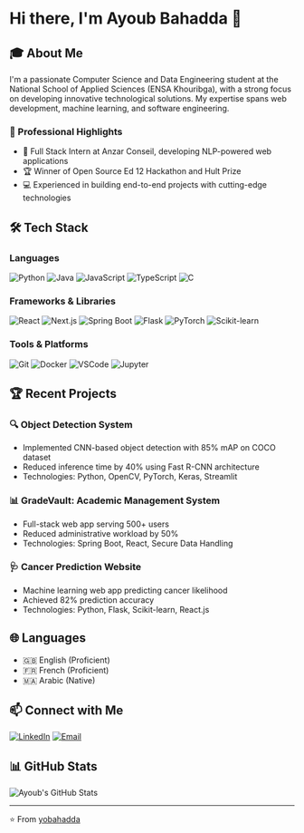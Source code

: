 # Hi there, I'm Ayoub Bahadda 👋

## 🎓 About Me
I'm a passionate Computer Science and Data Engineering student at the National School of Applied Sciences (ENSA Khouribga), with a strong focus on developing innovative technological solutions. My expertise spans web development, machine learning, and software engineering.

### 🚀 Professional Highlights
- 🌟 Full Stack Intern at Anzar Conseil, developing NLP-powered web applications
- 🏆 Winner of Open Source Ed 12 Hackathon and Hult Prize
- 💻 Experienced in building end-to-end projects with cutting-edge technologies

## 🛠️ Tech Stack

### Languages
![Python](https://img.shields.io/badge/-Python-3776AB?style=flat-square&logo=python&logoColor=white)
![Java](https://img.shields.io/badge/-Java-007396?style=flat-square&logo=java&logoColor=white)
![JavaScript](https://img.shields.io/badge/-JavaScript-F7DF1E?style=flat-square&logo=javascript&logoColor=black)
![TypeScript](https://img.shields.io/badge/-TypeScript-3178C6?style=flat-square&logo=typescript&logoColor=white)
![C](https://img.shields.io/badge/-C-A8B9CC?style=flat-square&logo=c&logoColor=white)

### Frameworks & Libraries
![React](https://img.shields.io/badge/-React-61DAFB?style=flat-square&logo=react&logoColor=black)
![Next.js](https://img.shields.io/badge/-Next.js-000000?style=flat-square&logo=next.js&logoColor=white)
![Spring Boot](https://img.shields.io/badge/-Spring%20Boot-6DB33F?style=flat-square&logo=spring&logoColor=white)
![Flask](https://img.shields.io/badge/-Flask-000000?style=flat-square&logo=flask&logoColor=white)
![PyTorch](https://img.shields.io/badge/-PyTorch-EE4C2C?style=flat-square&logo=pytorch&logoColor=white)
![Scikit-learn](https://img.shields.io/badge/-Scikit%20learn-F7931E?style=flat-square&logo=scikit-learn&logoColor=white)

### Tools & Platforms
![Git](https://img.shields.io/badge/-Git-F05032?style=flat-square&logo=git&logoColor=white)
![Docker](https://img.shields.io/badge/-Docker-2496ED?style=flat-square&logo=docker&logoColor=white)
![VSCode](https://img.shields.io/badge/-VSCode-007ACC?style=flat-square&logo=visual-studio-code&logoColor=white)
![Jupyter](https://img.shields.io/badge/-Jupyter-F37626?style=flat-square&logo=jupyter&logoColor=white)

## 🏆 Recent Projects

### 🔍 Object Detection System
- Implemented CNN-based object detection with 85% mAP on COCO dataset
- Reduced inference time by 40% using Fast R-CNN architecture
- Technologies: Python, OpenCV, PyTorch, Keras, Streamlit

### 📊 GradeVault: Academic Management System
- Full-stack web app serving 500+ users
- Reduced administrative workload by 50%
- Technologies: Spring Boot, React, Secure Data Handling

### 🩺 Cancer Prediction Website
- Machine learning web app predicting cancer likelihood
- Achieved 82% prediction accuracy
- Technologies: Python, Flask, Scikit-learn, React.js

## 🌐 Languages
- 🇬🇧 English (Proficient)
- 🇫🇷 French (Proficient)
- 🇲🇦 Arabic (Native)

## 📫 Connect with Me
[![LinkedIn](https://img.shields.io/badge/-LinkedIn-0077B5?style=flat-square&logo=LinkedIn&logoColor=white)](https://www.linkedin.com/in/ayoub-bahadda)
[![Email](https://img.shields.io/badge/-Email-D14836?style=flat-square&logo=Gmail&logoColor=white)](mailto:ayoub.bahadda@usms.ac.ma)

## 📊 GitHub Stats
![Ayoub's GitHub Stats](https://github-readme-stats.vercel.app/api?username=yobahadda&show_icons=true&theme=radical)

---
⭐️ From [yobahadda](https://github.com/yobahadda)

